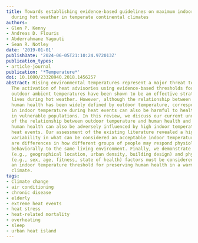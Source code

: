 ```yaml
---
title: Towards establishing evidence-based guidelines on maximum indoor temperatures
  during hot weather in temperate continental climates
authors:
- Glen P. Kenny
- Andreas D. Flouris
- Abderrahmane Yagouti
- Sean R. Notley
date: '2019-01-01'
publishDate: '2024-06-05T21:10:24.972013Z'
publication_types:
- article-journal
publication: '*Temperature*'
doi: 10.1080/23328940.2018.1456257
abstract: Rising environmental temperatures represent a major threat to human health.
  The activation of heat advisories using evidence-based thresholds for high-risk
  outdoor ambient temperatures have been shown to be an effective strategy to save
  lives during hot weather. However, although the relationship between weather and
  human health has been widely defined by outdoor temperature, corresponding increases
  in indoor temperature during heat events can also be harmful to health especially
  in vulnerable populations. In this review, we discuss our current understanding
  of the relationship between outdoor temperature and human health and examine how
  human health can also be adversely influenced by high indoor temperatures during
  heat events. Our assessment of the existing literature revealed a high degree of
  variability in what can be considered an acceptable indoor temperature because there
  are differences in how different groups of people may respond physiologically and
  behaviorally to the same living environment. Finally, we demonstrate that both non-physiological
  (e.g., geographical location, urban density, building design) and physiological
  (e.g., sex, age, fitness, state of health) factors must be considered when defining
  an indoor temperature threshold for preserving human health in a warming global
  climate.
tags:
- Climate change
- air conditioning
- chronic disease
- elderly
- extreme heat events
- heat stress
- heat-related mortality
- overheating
- sleep
- urban heat island
---
```

